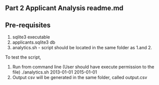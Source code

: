 Part 2 Applicant Analysis readme.md
--------------------------
Pre-requisites
--------------------------
1. sqlite3 executable
2. applicants.sqlite3 db
3. analytics.sh - script should be located in the same folder as 1.and 2.

To test the script,

1. Run from command line (User should have execute permission to the file)
./analytics.sh 2013-01-01 2015-01-01
2. Output csv will be generated in the same folder, called output.csv



